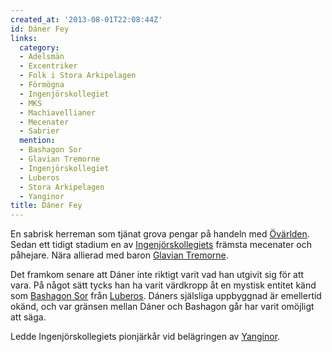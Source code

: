 ```yaml
---
created_at: '2013-08-01T22:08:44Z'
id: Dáner Fey
links:
  category:
  - Adelsmän
  - Excentriker
  - Folk i Stora Arkipelagen
  - Förmögna
  - Ingenjörskollegiet
  - MKS
  - Machiavellianer
  - Mecenater
  - Sabrier
  mention:
  - Bashagon Sor
  - Glavian Tremorne
  - Ingenjörskollegiet
  - Luberos
  - Stora Arkipelagen
  - Yanginor
title: Dáner Fey
---
```


En sabrisk herreman som tjänat grova pengar på handeln med [Övärlden]. Sedan ett tidigt stadium en
av [Ingenjörskollegiets] främsta mecenater och påhejare. Nära allierad med baron [Glavian Tremorne].

Det framkom senare att Dáner inte riktigt varit vad han utgivit sig för att vara. På något sätt
tycks han ha varit värdkropp åt en mystisk entitet känd som [Bashagon Sor] från [Luberos]. Dáners
själsliga uppbyggnad är emellertid okänd, och var gränsen mellan Dáner och Bashagon går har varit
omöjligt att säga.

Ledde Ingenjörskollegiets pionjärkår vid belägringen av [Yanginor].

  [Övärlden]: Stora_Arkipelagen
  [Ingenjörskollegiets]: Ingenjörskollegiet
  [Glavian Tremorne]: Glavian_Tremorne
  [Bashagon Sor]: Bashagon_Sor
  [Luberos]: Luberos
  [Yanginor]: Yanginor